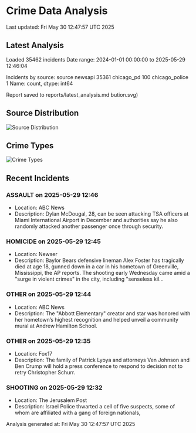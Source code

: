 # Crime Data Analysis
Last updated: Fri May 30 12:47:57 UTC 2025

## Latest Analysis

Loaded 35462 incidents
Date range: 2024-01-01 00:00:00 to 2025-05-29 12:46:04

Incidents by source:
source
newsapi           35361
chicago_pd          100
chicago_police        1
Name: count, dtype: int64

Report saved to reports/latest_analysis.md
bution.svg)

## Source Distribution
![Source Distribution](images/source_distribution.svg)

## Crime Types
![Crime Types](images/crime_types.svg)

## Recent Incidents

### ASSAULT on 2025-05-29 12:46
- Location: ABC News
- Description: Dylan McDougal, 28, can be seen attacking TSA officers at Miami International Airport in December and authorities say he also randomly attacked another passenger once through security.


### HOMICIDE on 2025-05-29 12:45
- Location: Newser
- Description: Baylor Bears defensive lineman Alex Foster has tragically died at age 18, gunned down in a car in his hometown of Greenville, Mississippi, the AP reports. The shooting early Wednesday came amid a "surge in violent crimes" in the city, including "senseless kil…


### OTHER on 2025-05-29 12:44
- Location: ABC News
- Description: The "Abbott Elementary" creator and star was honored with her hometown’s highest recognition and helped unveil a community mural at Andrew Hamilton School.


### OTHER on 2025-05-29 12:35
- Location: Fox17
- Description: The family of Patrick Lyoya and attorneys Ven Johnson and Ben Crump will hold a press conference to respond to decision not to retry Christopher Schurr.


### SHOOTING on 2025-05-29 12:32
- Location: The Jerusalem Post
- Description: Israel Police thwarted a cell of five suspects, some of whom are affiliated with a gang of foreign nationals,

Analysis generated at: Fri May 30 12:47:57 UTC 2025
